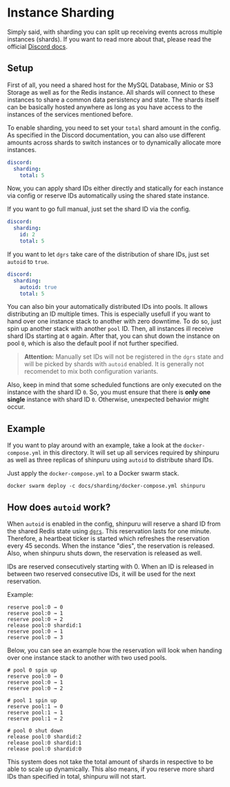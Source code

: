 # Instance Sharding

Simply said, with sharding you can split up receiving events across multiple instances (shards). If you want to read more about that, please read the official [Discord docs](https://discord.com/developers/docs/topics/gateway#sharding).

## Setup

First of all, you need a shared host for the MySQL Database, Minio or S3 Storage as well as for the Redis instance. All shards will connect to these instances to share a common data persistency and state. The shards itself can be basically hosted anywhere as long as you have access to the instances of the services mentioned before.

To enable sharding, you need to set your `total` shard amount in the config. As specified in the Discord documentation, you can also use different amounts across shards to switch instances or to dynamically allocate more instances.
```yml
discord:
  sharding:
    total: 5
```

Now, you can apply shard IDs either directly and statically for each instance via config or reserve IDs automatically using the shared state instance.

If you want to go full manual, just set the shard ID via the config.
```yml
discord:
  sharding:
    id: 2
    total: 5
```

If you want to let `dgrs` take care of the distribution of share IDs, just set `autoid` to `true`.
```yml
discord:
  sharding:
    autoid: true
    total: 5
```

You can also bin your automatically distributed IDs into pools. It allows distributing an ID multiple times. This is especially usefull if you want to hand over one instance stack to another with zero downtime. To do so, just spin up another stack with another `pool` ID. Then, all instances ill receive shard IDs starting at `0` again. After that, you can shut down the instance on pool `0`, which is also the default pool if not further specified.

> **Attention:** Manually set IDs will not be registered in the `dgrs` state and will be picked by shards with `autoid` enabled. It is generally not recomendet to mix both configuration variants.

Also, keep in mind that some scheduled functions are only executed on the instance with the shard ID `0`. So, you must ensure that there is **only one single** instance with shard ID `0`. Otherwise, unexpected behavior might occur. 

## Example

If you want to play around with an example, take a look at the `docker-compose.yml` in this directory. It will set up all services required by shinpuru as well as three replicas of shinpuru using `autoid` to distribute shard IDs.

Just apply the `docker-compose.yml` to a Docker swarm stack.
```
docker swarm deploy -c docs/sharding/docker-compose.yml shinpuru
```

## How does `autoid` work?

When `autoid` is enabled in the config, shinpuru will reserve a shard ID from the shared Redis state using [`dgrs`](https://github.com/zekroTJA/dgrs). This reservation lasts for one minute. Therefore, a heartbeat ticker is started which refreshes the reservation every 45 seconds. When the instance "dies", the reservation is released. Also, when shinpuru shuts down, the reservation is released as well.

IDs are reserved consecutively starting with 0. When an ID is released in between two reserved consecutive IDs, it will be used for the next reservation.

Example:
```
reserve pool:0 → 0
reserve pool:0 → 1
reserve pool:0 → 2
release pool:0 shardid:1
reserve pool:0 → 1
reserve pool:0 → 3
```

Below, you can see an example how the reservation will look when handing over one instance stack to another with two used pools.
```
# pool 0 spin up
reserve pool:0 → 0
reserve pool:0 → 1
reserve pool:0 → 2

# pool 1 spin up
reserve pool:1 → 0
reserve pool:1 → 1
reserve pool:1 → 2

# pool 0 shut down
release pool:0 shardid:2
release pool:0 shardid:1
release pool:0 shardid:0
```

This system does not take the total amount of shards in respective to be able to scale up dynamically. This also means, if you reserve more shard IDs than specified in total, shinpuru will not start.